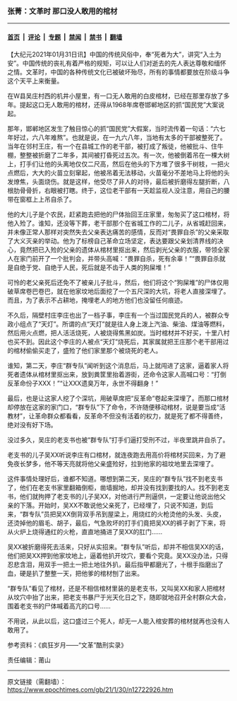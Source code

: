 ### 张菁：文革时 那口没人敢用的棺材

---

#### [首页](../../../..?n12722926) &nbsp;|&nbsp; [评论](../../../../../epoch-comment?n12722926) &nbsp;|&nbsp; [专题](../../../../../epoch-special?n12722926) &nbsp;|&nbsp; [禁闻](../../../../../epoch-news?n12722926) &nbsp;|&nbsp; [禁书](../../../../../books?n12722926) &nbsp;|&nbsp; [翻墙](https://github.com/gfw-breaker/nogfw/blob/master/README.md?n12722926)


<div class="post_content" id="artbody" itemprop="articleBody">
 <!-- article content begin -->
 <p>
  【大纪元2021年01月31日讯】中国的传统风俗中，奉“死者为大”，讲究“入土为安”。中国传统的丧礼有着严格的规矩，可以让人们对逝去的先人表达尊敬和缅怀之情。文革时，中国的各种传统文化已被破坏殆尽，所有的事情都要放在阶级斗争这个天平上来衡量。
 </p>
 <p>
  在W县吴庄村西的机井小屋里，有一口无人敢用的白皮棺材，已经在那里存放了多年。提起这口无人敢用的棺材，还得从1968年席卷邯郸地区的抓“国民党”大案说起。
 </p>
 <p>
  那年，邯郸地区发生了触目惊心的抓“国民党”大假案，当时流传着一句话：“六七年好过，六八年难熬”。也就是说，在一九六八年，当地有太多的干部被整死了。当年在邻村王庄，有一个在县城工作的老干部，被打成了叛徒，他被批斗、住牛棚，整整被折磨了二年多，其间被打昏死过五次。有一次，他被倒着吊在一棵大树上，打手们让他的头离地仅仅二尺高，然后在他头的下方堆了很多干树枝，一把火点燃后，大大的火苗立刻窜起，他被吊着无法移动，火苗毫分不差地马上将他的头发燎焦，头面烧伤。就是这样，他受尽了非人的对待，最后被折磨得左腿折断，八根肋骨骨折，右眼被打瞎。终于，这位老干部有一天趁监视人没注意，用自己的腰带在窗框上上吊自杀了。
 </p>
 <p>
  他的大儿子是个农民，赶紧跑去把他的尸体抬回王庄家里，匆匆买了这口棺材，将他入殓了。谁知，还没等下葬，老干部那个在省城工作的二儿子，从省城赶回来，并未像正常人那样对突然失去父亲表达痛苦的感情，反而对“畏罪自杀”的父亲采取了大义灭亲的举动。他为了标榜自己革命立场坚定，表达要跟父亲划清界线的决心，竟然把已入殓的父亲的遗体从棺材里抠出来，然后剥光父亲的衣服，带领全家人在家门前开了一个批判会，并带头高喊：“畏罪自杀，死有余辜！”“畏罪自杀就是自绝于党、自绝于人民，死后就是不齿于人类的狗屎堆！”
 </p>
 <p>
  可怜的老父亲死后还免不了被亲儿子批斗，然后，他们将这个“狗屎堆”的尸体仅用破草席卷巴卷巴，就在他家坟地后面挖了一个五尺深的大坑，将老人直接深埋了。而且，为了表示不占耕地，掩埋老人的地方他们也没留任何痕迹。
 </p>
 <p>
  不久后，隔壁村庄李庄也出了一档子事，李庄有一个当过国民党兵的人，被群众专政小组点了“天灯”。所谓的点“天灯”就是往人身上泼上汽油、柴油、煤油等燃料，然后用火点燃，把人活活烧死，人被烧得焦黑如炭。当时棺材并不好买，十里八村也买不到。因此这个李庄的人被点“天灯”烧死后，其家属就把王庄那个老干部用过的棺材偷偷买走了，盛殓了他们家里那个被烧死的老人。
 </p>
 <p>
  谁知，第二天，李庄“群专队”闻听到这个消息后，马上就闯进了这家，逼着家人将死者遗体从棺材里抠出来，放到粪筐里抬着游街，还命令这家人高喊口号：“打倒反革命份子XXX！”“让XXX遗臭万年，永世不得翻身！”
 </p>
 <p>
  最后，也是让这家人挖了个深坑，用破草席把“反革命”卷起来深埋了。而那口棺材却停放在这家的家门口，“群专队”下了命令，不许随便移动棺材，说是要当成“活教材”，让革命群众都看看，反革命不但没有活着的权力，就是死了都不得善终，绝对没有好下场。
 </p>
 <p>
  没过多久，吴庄的老支书也被“群专队”打手们逼打受刑不过，半夜里跳井自杀了。
 </p>
 <p>
  老支书的儿子吴XX听说李庄有口棺材，就连夜跑去用高价将棺材买回来，为了避免夜长梦多，他不等天亮就将他父亲盛殓好，拉到他家的祖坟地里去深埋了。
 </p>
 <p>
  这件事情处理好后，谁都不知道。哪想到第二天，吴庄的“群专队”找不到老支书了，他们在老支书家里翻箱倒柜，凿墙掘地，却并没有找到要找的人。找不到老支书，他们就拘押了老支书的儿子吴XX，对他进行严刑逼供，一定要让他说出他父亲的下落。开始时，吴XX不敢说他父亲死了，已经埋了，只说不知道，到后来，“群专队”员把吴XX倒背双手吊到屋梁上，用烧红的火枪烫他的头发、头皮，还烫掉他的眉毛、胡子，最后，气急败坏的打手们竟把吴XX的裤子剥了下来，将从火炉上烧得通红的火枪，直直地捅进了吴XX的肛门……
 </p>
 <p>
  吴XX被折磨得死去活来，只好从实招来。“群专队”听后，却并不相信吴XX的话，他们把吴XX押到他家坟地上，逼着他扒开坟穴，要看个究竟。吴XX没办法，只得忍悲含泪，用双手一把土一把土地往外扒，最后指甲都磨光了，十根手指磨出了血，硬是扒了整整一天，把他爹的棺材刨了出来。
 </p>
 <p>
  “群专队”看见了棺材，还是不相信棺材里装的是老支书，又叫吴XX和家人把棺材从坟穴中抬了出来，把老支书暴尸于光天化日之下，随即就地召开全村群众大会，围着老支书的尸体喊着高亢的口号……
 </p>
 <p>
  不用说，从此以后，这口盛过三个死人，却无一人能入棺安葬的棺材就再也没有人敢用了。
 </p>
 <p>
  参考资料：《疯狂岁月——“文革”酷刑实录》
 </p>
 <p>
  责任编辑：莆山
 </p>
 <!-- article content end -->
 <div id="below_article_ad">
 </div>
</div>


---

原文链接（需翻墙）：https://www.epochtimes.com/gb/21/1/30/n12722926.htm